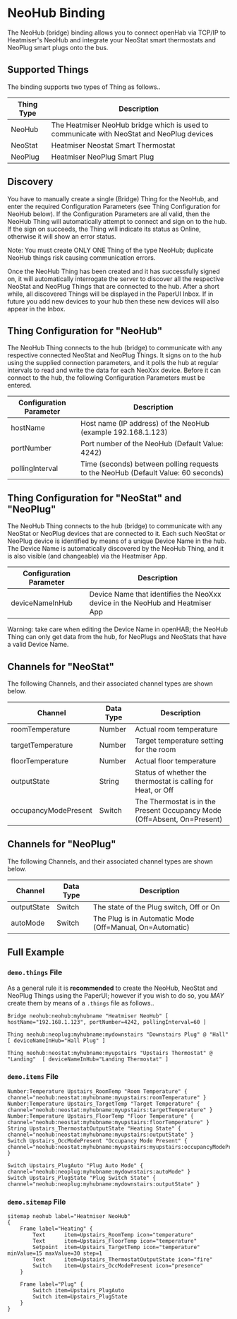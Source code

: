 # NeoHub Binding

The NeoHub (bridge) binding allows you to connect openHab via TCP/IP to Heatmiser's NeoHub and integrate your NeoStat smart thermostats and NeoPlug smart plugs onto the bus.

## Supported Things

The binding supports two types of Thing as follows..

| Thing Type | Description                                                                               |
|------------|-------------------------------------------------------------------------------------------|
| NeoHub     | The Heatmiser NeoHub bridge which is used to communicate with NeoStat and NeoPlug devices |
| NeoStat    | Heatmiser Neostat Smart Thermostat                                                        |
| NeoPlug    | Heatmiser NeoPlug Smart Plug                                                              |

## Discovery

You have to manually create a single (Bridge) Thing for the NeoHub, and enter the required Configuration Parameters (see Thing Configuration for NeoHub below). If the Configuration Parameters are all valid, then the NeoHub Thing will automatically attempt to connect and sign on to the hub. If the sign on succeeds, the Thing will indicate its status as Online, otherwise it will show an error status. 

Note: You must create ONLY ONE Thing of the type NeoHub; duplicate NeoHub things risk causing communication errors.   

Once the NeoHub Thing has been created and it has successfully signed on, it will automatically interrogate the server to discover all the respective NeoStat and NeoPlug Things that are connected to the hub. After a short while, all discovered Things will be displayed in the PaperUI Inbox. If in future you add new devices to your hub then these new devices will also appear in the Inbox.    

## Thing Configuration for "NeoHub"

The NeoHub Thing connects to the hub (bridge) to communicate with any respective connected NeoStat and NeoPlug Things. It signs on to the hub using the supplied connection parameters, and it polls the hub at regular intervals to read and write the data for each NeoXxx device. Before it can connect to the hub, the following Configuration Parameters must be entered.   

| Configuration Parameter | Description                                                                       |
|-------------------------|-----------------------------------------------------------------------------------|
| hostName                | Host name (IP address) of the NeoHub (example 192.168.1.123)                      |
| portNumber              | Port number of the NeoHub (Default Value: 4242)                                   |
| pollingInterval         | Time (seconds) between polling requests to the NeoHub (Default Value: 60 seconds) |

## Thing Configuration for "NeoStat" and "NeoPlug"

The NeoHub Thing connects to the hub (bridge) to communicate with any NeoStat or NeoPlug devices that are connected to it. Each such NeoStat or NeoPlug device is identified by means of a unique Device Name in the hub. The Device Name is automatically discovered by the NeoHub Thing, and it is also visible (and changeable) via the Heatmiser App.
    
| Configuration Parameter | Description                                                                   |
|-------------------------|-------------------------------------------------------------------------------|
| deviceNameInHub         | Device Name that identifies the NeoXxx device in the NeoHub and Heatmiser App |

Warning: take care when editing the Device Name in openHAB; the NeoHub Thing can only get data from the hub, for NeoPlugs and NeoStats that have a valid Device Name.         

## Channels for "NeoStat"

The following Channels, and their associated channel types are shown below.

| Channel               | Data Type | Description                                                                 |
|-----------------------|-----------|-----------------------------------------------------------------------------|
| roomTemperature       | Number    | Actual room temperature                                                     |
| targetTemperature     | Number    | Target temperature setting for the room                                     |
| floorTemperature      | Number    | Actual floor temperature                                                    |
| outputState           | String    | Status of whether the thermostat is calling for Heat, or Off                |
| occupancyModePresent  | Switch    | The Thermostat is in the Present Occupancy Mode (Off=Absent, On=Present)    |

## Channels for "NeoPlug"

The following Channels, and their associated channel types are shown below.

| Channel              | Data Type | Description                                              |
|----------------------|-----------|----------------------------------------------------------|
| outputState          | Switch    | The state of the Plug switch, Off or On                  |
| autoMode             | Switch    | The Plug is in Automatic Mode (Off=Manual, On=Automatic) |


## Full Example

### `demo.things` File

As a general rule it is **recommended** to create the NeoHub, NeoStat and NeoPlug Things using the PaperUI; however if you wish to do so, you *MAY* create them by means of a `.things` file as follows..

```
Bridge neohub:neohub:myhubname "Heatmiser NeoHub" [ hostName="192.168.1.123", portNumber=4242, pollingInterval=60 ]

Thing neohub:neoplug:myhubname:mydownstairs "Downstairs Plug" @ "Hall" [ deviceNameInHub="Hall Plug" ]

Thing neohub:neostat:myhubname:myupstairs "Upstairs Thermostat" @ "Landing"  [ deviceNameInHub="Landing Thermostat" ]
```

### `demo.items` File

```
Number:Temperature Upstairs_RoomTemp "Room Temperature" { channel="neohub:neostat:myhubname:myupstairs:roomTemperature" }
Number:Temperature Upstairs_TargetTemp "Target Temperature" { channel="neohub:neostat:myhubname:myupstairs:targetTemperature" }
Number:Temperature Upstairs_FloorTemp "Floor Temperature" { channel="neohub:neostat:myhubname:myupstairs:floorTemperature" }
String Upstairs_ThermostatOutputState "Heating State" { channel="neohub:neostat:myhubname:myupstairs:outputState" }
Switch Upstairs_OccModePresent "Occupancy Mode Present" { channel="neohub:neostat:myhubname:myupstairs:myupstairs:occupancyModePresent" }

Switch Upstairs_PlugAuto "Plug Auto Mode" { channel="neohub:neoplug:myhubname:mydownstairs:autoMode" }
Switch Upstairs_PlugState "Plug Switch State" { channel="neohub:neoplug:myhubname:mydownstairs:outputState" }
```

### `demo.sitemap` File

```
sitemap neohub label="Heatmiser NeoHub"
{
	Frame label="Heating" {
		Text      item=Upstairs_RoomTemp icon="temperature" 
		Text      item=Upstairs_FloorTemp icon="temperature" 
		Setpoint  item=Upstairs_TargetTemp icon="temperature" minValue=15 maxValue=30 step=1
		Text      item=Upstairs_ThermostatOutputState icon="fire"
		Switch    item=Upstairs_OccModePresent icon="presence"
	}

	Frame label="Plug" {
		Switch item=Upstairs_PlugAuto
		Switch item=Upstairs_PlugState 	
	}
}
```

